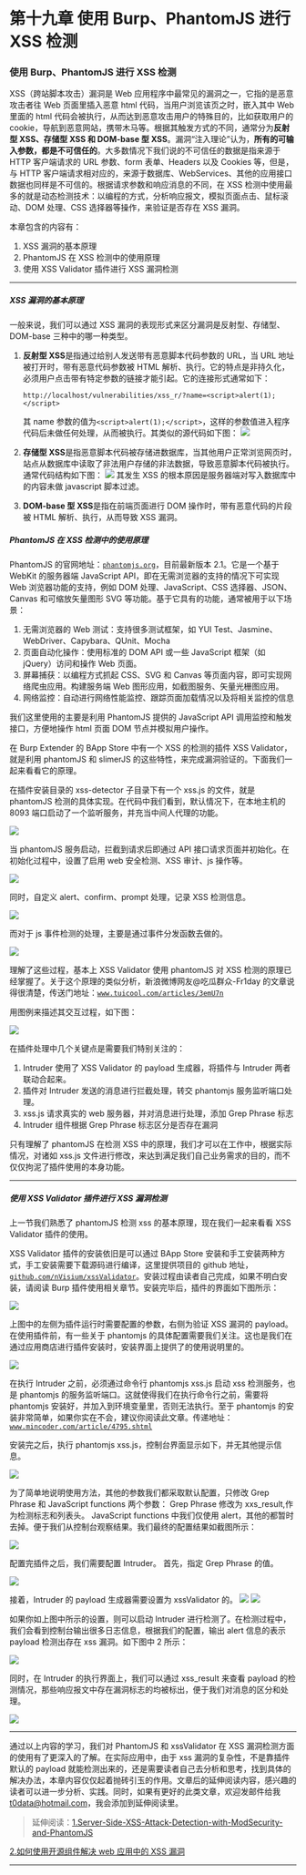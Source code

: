 # 第十九章 使用 Burp、PhantomJS 进行 XSS 检测

### 使用 Burp、PhantomJS 进行 XSS 检测

XSS（跨站脚本攻击）漏洞是 Web 应用程序中最常见的漏洞之一，它指的是恶意攻击者往 Web 页面里插入恶意 html 代码，当用户浏览该页之时，嵌入其中 Web 里面的 html 代码会被执行，从而达到恶意攻击用户的特殊目的，比如获取用户的 cookie，导航到恶意网站，携带木马等。根据其触发方式的不同，通常分为**反射型 XSS、存储型 XSS 和 DOM-base 型 XSS**。漏洞“注入理论”认为，**所有的可输入参数，都是不可信任的**。大多数情况下我们说的不可信任的数据是指来源于 HTTP 客户端请求的 URL 参数、form 表单、Headers 以及 Cookies 等，但是，与 HTTP 客户端请求相对应的，来源于数据库、WebServices、其他的应用接口数据也同样是不可信的。根据请求参数和响应消息的不同，在 XSS 检测中使用最多的就是动态检测技术：以编程的方式，分析响应报文，模拟页面点击、鼠标滚动、DOM 处理、CSS 选择器等操作，来验证是否存在 XSS 漏洞。

本章包含的内容有：

1.  XSS 漏洞的基本原理
2.  PhantomJS 在 XSS 检测中的使用原理
3.  使用 XSS Validator 插件进行 XSS 漏洞检测

* * *

##### XSS 漏洞的基本原理

一般来说，我们可以通过 XSS 漏洞的表现形式来区分漏洞是反射型、存储型、DOM-base 三种中的哪一种类型。

1.  **反射型 XSS**是指通过给别人发送带有恶意脚本代码参数的 URL，当 URL 地址被打开时，带有恶意代码参数被 HTML 解析、执行。它的特点是非持久化，必须用户点击带有特定参数的链接才能引起。它的连接形式通常如下：

    ```
    http://localhost/vulnerabilities/xss_r/?name=<script>alert(1);</script> 
    ```

    其 name 参数的值为`<script>alert(1);</script>`，这样的参数值进入程序代码后未做任何处理，从而被执行。其类似的源代码如下图：
    ![](img/19_01.png)

2.  **存储型 XSS**是指恶意脚本代码被存储进数据库，当其他用户正常浏览网页时，站点从数据库中读取了非法用户存储的非法数据，导致恶意脚本代码被执行。通常代码结构如下图：
    ![](img/19_02.png)
    其发生 XSS 的根本原因是服务器端对写入数据库中的内容未做 javascript 脚本过滤。
3.  **DOM-base 型 XSS**是指在前端页面进行 DOM 操作时，带有恶意代码的片段被 HTML 解析、执行，从而导致 XSS 漏洞。

##### PhantomJS 在 XSS 检测中的使用原理

PhantomJS 的官网地址：[`phantomjs.org`](http://phantomjs.org/)，目前最新版本 2.1。它是一个基于 WebKit 的服务器端 JavaScript API，即在无需浏览器的支持的情况下可实现 Web 浏览器功能的支持，例如 DOM 处理、JavaScript、CSS 选择器、JSON、Canvas 和可缩放矢量图形 SVG 等功能。基于它具有的功能，通常被用于以下场景：

1.  无需浏览器的 Web 测试：支持很多测试框架，如 YUI Test、Jasmine、WebDriver、Capybara、QUnit、Mocha
2.  页面自动化操作：使用标准的 DOM API 或一些 JavaScript 框架（如 jQuery）访问和操作 Web 页面。
3.  屏幕捕获：以编程方式抓起 CSS、SVG 和 Canvas 等页面内容，即可实现网络爬虫应用。构建服务端 Web 图形应用，如截图服务、矢量光栅图应用。
4.  网络监控：自动进行网络性能监控、跟踪页面加载情况以及将相关监控的信息

我们这里使用的主要是利用 PhantomJS 提供的 JavaScript API 调用监控和触发接口，方便地操作 html 页面 DOM 节点并模拟用户操作。

在 Burp Extender 的 BApp Store 中有一个 XSS 的检测的插件 XSS Validator，就是利用 phantomJS 和 slimerJS 的这些特性，来完成漏洞验证的。下面我们一起来看看它的原理。

在插件安装目录的 xss-detector 子目录下有一个 xss.js 的文件，就是 phantomJS 检测的具体实现。在代码中我们看到，默认情况下，在本地主机的 8093 端口启动了一个监听服务，并充当中间人代理的功能。

![](img/19_03.png)

当 phantomJS 服务启动，拦截到请求后即通过 API 接口请求页面并初始化。在初始化过程中，设置了启用 web 安全检测、XSS 审计、js 操作等。

![](img/19_04.png)

同时，自定义 alert、confirm、prompt 处理，记录 XSS 检测信息。

![](img/19_05.png)

而对于 js 事件检测的处理，主要是通过事件分发函数去做的。

![](img/19_06.png)

理解了这些过程，基本上 XSS Validator 使用 phantomJS 对 XSS 检测的原理已经掌握了。关于这个原理的类似分析，新浪微博网友@吃瓜群众-Fr1day 的文章说得很清楚，传送门地址：[`www.tuicool.com/articles/3emU7n`](http://www.tuicool.com/articles/3emU7n)

用图例来描述其交互过程，如下图：

![](img/19_07.png)

在插件处理中几个关键点是需要我们特别关注的：

1.  Intruder 使用了 XSS Validator 的 payload 生成器，将插件与 Intruder 两者联动合起来。
2.  插件对 Intruder 发送的消息进行拦截处理，转交 phantomjs 服务监听端口处理。
3.  xss.js 请求真实的 web 服务器，并对消息进行处理，添加 Grep Phrase 标志
4.  Intruder 组件根据 Grep Phrase 标志区分是否存在漏洞

只有理解了 phantomJS 在检测 XSS 中的原理，我们才可以在工作中，根据实际情况，对诸如 xss.js 文件进行修改，来达到满足我们自己业务需求的目的，而不仅仅拘泥了插件使用的本身功能。

* * *

##### 使用 XSS Validator 插件进行 XSS 漏洞检测

上一节我们熟悉了 phantomJS 检测 xss 的基本原理，现在我们一起来看看 XSS Validator 插件的使用。

XSS Validator 插件的安装依旧是可以通过 BApp Store 安装和手工安装两种方式，手工安装需要下载源码进行编译，这里提供项目的 github 地址，[`github.com/nVisium/xssValidator`](https://github.com/nVisium/xssValidator)。安装过程由读者自己完成，如果不明白安装，请阅读 Burp 插件使用相关章节。安装完毕后，插件的界面如下图所示：

![](img/19_09.png)

上图中的左侧为插件运行时需要配置的参数，右侧为验证 XSS 漏洞的 payload。在使用插件前，有一些关于 phantomjs 的具体配置需要我们关注。这也是我们在通过应用商店进行插件安装时，安装界面上提供了的使用说明里的。

![](img/19_08.png)

在执行 Intruder 之前，必须通过命令行 phantomjs xss.js 启动 xss 检测服务，也是 phantomjs 的服务监听端口。这就使得我们在执行命令行之前，需要将 phantomjs 安装好，并加入到环境变量里，否则无法执行。至于 phantomjs 的安装非常简单，如果你实在不会，建议你阅读此文章。传递地址：[`www.mincoder.com/article/4795.shtml`](http://www.mincoder.com/article/4795.shtml)

安装完之后，执行 phantomjs xss.js，控制台界面显示如下，并无其他提示信息。

![](img/19_0.png)

为了简单地说明使用方法，其他的参数我们都采取默认配置，只修改 Grep Phrase 和 JavaScript functions 两个参数： Grep Phrase 修改为 xxs_result,作为检测标志和列表头。 JavaScript functions 中我们仅使用 alert，其他的都暂时去掉。便于我们从控制台观察结果。我们最终的配置结果如截图所示：

![](img/19_15.png)

配置完插件之后，我们需要配置 Intruder。 首先，指定 Grep Phrase 的值。

![](img/19_12.png)

接着，Intruder 的 payload 生成器需要设置为 xssValidator 的。 ![](img/19_14.png) ![](img/19_13.png)

如果你如上图中所示的设置，则可以启动 Intruder 进行检测了。在检测过程中，我们会看到控制台输出很多日志信息，根据我们的配置，输出 alert 信息的表示 payload 检测出存在 xss 漏洞。如下图中 2 所示：

![](img/19_00.png)

同时，在 Intruder 的执行界面上，我们可以通过 xss_result 来查看 payload 的检测情况，那些响应报文中存在漏洞标志的均被标出，便于我们对消息的区分和处理。

![](img/19_10.png)

* * *

通过以上内容的学习，我们对 PhantomJS 和 xssValidator 在 XSS 漏洞检测方面的使用有了更深入的了解。在实际应用中，由于 xss 漏洞的复杂性，不是靠插件默认的 payload 就能检测出来的，还是需要读者自己去分析和思考，找到具体的解决办法，本章内容仅仅起着抛砖引玉的作用。文章后的延伸阅读内容，感兴趣的读者可以进一步分析、实践。同时，如果有更好的此类文章，欢迎发邮件给我 t0data@hotmail.com，我会添加到延伸阅读里。

> 延伸阅读：[1.Server-Side-XSS-Attack-Detection-with-ModSecurity-and-PhantomJS](https://www.trustwave.com/Resources/SpiderLabs-Blog/Server-Side-XSS-Attack-Detection-with-ModSecurity-and-PhantomJS/)

[2.如何使用开源组件解决 web 应用中的 XSS 漏洞](https://t0data.gitbooks.io/mysecuritybook/content/chapter1.html)

* * *